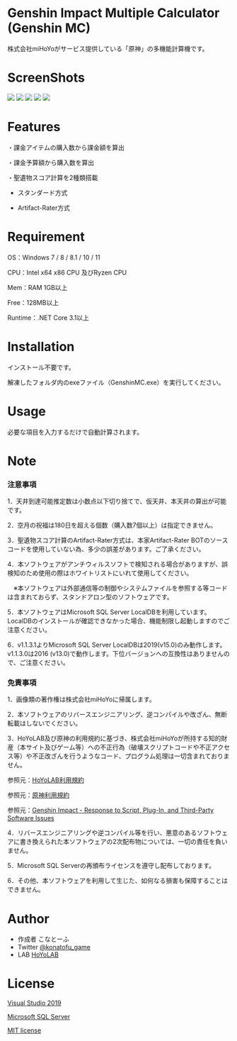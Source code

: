 # Genshin Impact Multiple Calculator (Genshin MC)
 
株式会社miHoYoがサービス提供している「原神」の多機能計算機です。

# ScreenShots
![](https://github.com/konatofu/GenshinMC/blob/e5eab885d0f8fcc2be951315f31c898ca5e6bb42/images/1.png)
![](https://github.com/konatofu/GenshinMC/blob/e5eab885d0f8fcc2be951315f31c898ca5e6bb42/images/2.png)
![](https://github.com/konatofu/GenshinMC/blob/e5eab885d0f8fcc2be951315f31c898ca5e6bb42/images/3.png)
![](https://github.com/konatofu/GenshinMC/blob/e5eab885d0f8fcc2be951315f31c898ca5e6bb42/images/4.png)
![](https://github.com/konatofu/GenshinMC/blob/e5eab885d0f8fcc2be951315f31c898ca5e6bb42/images/5.png)
 
# Features
 
・課金アイテムの購入数から課金額を算出

・課金予算額から購入数を算出

・聖遺物スコア計算を2種類搭載

  - スタンダード方式
  
  - Artifact-Rater方式
 
# Requirement
 
OS：Windows 7 / 8 / 8.1 / 10 / 11

CPU：Intel x64 x86 CPU 及びRyzen CPU

Mem：RAM 1GB以上

Free：128MB以上

Runtime：.NET Core 3.1以上  
 
# Installation
 
インストール不要です。

解凍したフォルダ内のexeファイル（GenshinMC.exe）を実行してください。

# Usage
 
必要な項目を入力するだけで自動計算されます。
 
# Note
 
### 注意事項

1．天井到達可能推定数は小数点以下切り捨てで、仮天井、本天井の算出が可能です。

2．空月の祝福は180日を超える個数（購入数7個以上）は指定できません。

3．聖遺物スコア計算のArtifact-Rater方式は、本家Artifact-Rater BOTのソースコードを使用していない為、多少の誤差があります。ご了承ください。

4．本ソフトウェアがアンチウィルスソフトで検知される場合がありますが、誤検知のため使用の際はホワイトリストにいれて使用してください。

　※本ソフトウェアは外部通信等の制御やシステムファイルを参照する等コードは含まれておらず、スタンドアロン型のソフトウェアです。
 
5．本ソフトウェアはMicrosoft SQL Server LocalDBを利用しています。LocalDBのインストールが確認できなかった場合、機能制限し起動しますのでご注意ください。

6．v1.1.3.1よりMicrosoft SQL Server LocalDBは2019(v15.0)のみ動作します。v1.1.3.0は2016 (v13.0)で動作します。下位バージョンへの互換性はありませんので、ご注意ください。

### 免責事項
1．画像類の著作権は株式会社miHoYoに帰属します。

2．本ソフトウェアのリバースエンジニアリング、逆コンパイルや改ざん、無断転載はしないでください。

3．HoYoLAB及び原神の利用規約に基づき、株式会社miHoYoが所持する知的財産（本サイト及びゲーム等）への不正行為（破壊スクリプトコードや不正アクセス等）や不正改ざんを行うようなコード、プログラム処理は一切含まれておりません。

参照元：[HoYoLAB利用規約](https://www.hoyolab.com/agreement)

参照元：[原神利用規約](https://genshin.mihoyo.com/ja/company/terms)

参照元：[Genshin Impact - Response to Script, Plug-In, and Third-Party Software Issues](https://genshin.mihoyo.com/en/news/detail/5763)

4．リバースエンジニアリングや逆コンパイル等を行い、悪意のあるソフトウェアに書き換えられた本ソフトウェアの2次配布物については、一切の責任を負いません。

5．Microsoft SQL Serverの再頒布ライセンスを遵守し配布しております。

6．その他、本ソフトウェアを利用して生じた、如何なる損害も保障することはできません。 
 
# Author
  
* 作成者 こなとーふ
* Twitter [@konatofu_game](https://twitter.com/konatofu_game)
* LAB [HoYoLAB](https://www.hoyolab.com/article/1834374)

# License
[Visual Studio 2019](https://visualstudio.microsoft.com/)

[Microsoft SQL Server](https://www.microsoft.com/ja-jp/sql-server)

[MIT license](https://en.wikipedia.org/wiki/MIT_License)

